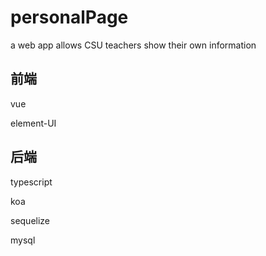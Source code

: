 # personalPage
a web app allows CSU teachers show their own information

## 前端

vue

element-UI

## 后端

typescript

koa

sequelize

mysql